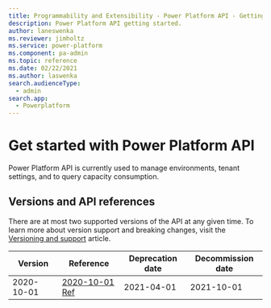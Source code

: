 ```yaml
---
title: Programmability and Extensibility - Power Platform API - Getting started | Microsoft Docs
description: Power Platform API getting started.
author: laneswenka
ms.reviewer: jimholtz
ms.service: power-platform
ms.component: pa-admin
ms.topic: reference
ms.date: 02/22/2021
ms.author: laswenka
search.audienceType: 
  - admin
search.app:
  - Powerplatform
---
```


# Get started with Power Platform API
Power Platform API is currently used to manage environments, tenant settings, and to query capacity consumption. 

## Versions and API references
There are at most two supported versions of the API at any given time.  To learn more about version support and breaking changes, visit the [Versioning and support](programmability-versioning-support.md) article.  

| Version | Reference | Deprecation date | Decommission date
| --- | --- | --- | --- |
| 2020-10-01 | [2020-10-01 Ref](api/2020-10-01/environments/list-environments.md) | 2021-04-01 | 2021-10-01 |